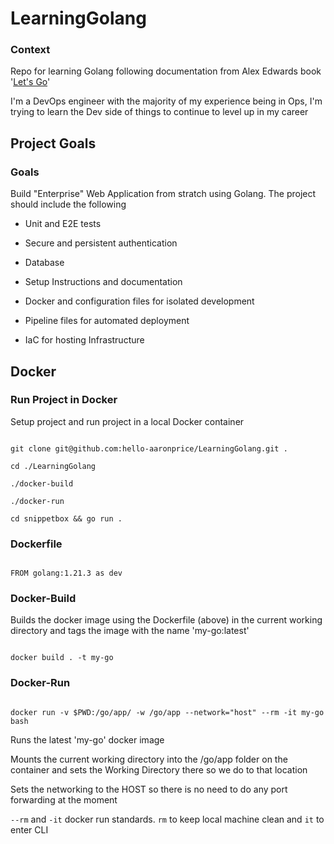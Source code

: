 # LearningGolang

### Context

Repo for learning Golang following documentation from Alex Edwards book '[Let's Go](https://lets-go.alexedwards.net)'

I'm a DevOps engineer with the majority of my experience being in Ops, I'm trying to learn the Dev side of things to continue to level up in my career

## Project Goals

### Goals

Build "Enterprise" Web Application from stratch using Golang. The project should include the following

- Unit and E2E tests

- Secure and persistent authentication

- Database

- Setup Instructions and documentation

- Docker and configuration files for isolated development

- Pipeline files for automated deployment

- IaC for hosting Infrastructure

## Docker

### Run Project in Docker

Setup project and run project in a local Docker container

```

git clone git@github.com:hello-aaronprice/LearningGolang.git .

cd ./LearningGolang

./docker-build

./docker-run

cd snippetbox && go run .

```

### Dockerfile

```

FROM golang:1.21.3 as dev

```

### Docker-Build

Builds the docker image using the Dockerfile (above) in the current working directory and tags the image with the name 'my-go:latest'

```

docker build . -t my-go

```

### Docker-Run

```

docker run -v $PWD:/go/app/ -w /go/app --network="host" --rm -it my-go bash

```

Runs the latest 'my-go' docker image

Mounts the current working directory into the /go/app folder on the container and sets the Working Directory there so we do to that location

Sets the networking to the HOST so there is no need to do any port forwarding at the moment

`--rm` and `-it` docker run standards. `rm` to keep local machine clean and `it` to enter CLI
